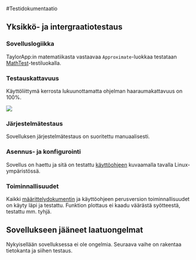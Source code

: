#Testidokumentaatio

## Yksikkö- ja intergraatiotestaus

### Sovelluslogiikka

TaylorApp:in matematiikasta vastaavaa `Approximate`-luokkaa testataan [MathTest](https://github.com/hnenonen/ot-harjoitustyo/blob/master/python-math-plot/src/tests/math_service_test.py)-testiluokalla. 

### Testauskattavuus

Käyttöliittymä kerrosta lukuunottamatta ohjelman haaraumakattavuus on 100%.

![](./dokumentaatio/testikattavuus.png)

### Järjestelmätestaus

Sovelluksen järjestelmätestaus on suoritettu manuaalisesti.

### Asennus- ja konfigurointi

Sovellus on haettu ja sitä on testattu [käyttöohjeen](./kayttoohje.md) kuvaamalla tavalla Linux-ympäristössä.

### Toiminnallisuudet

Kaikki [määrittelydokumentin](./vaatimusmaarittely.md#perusversion-tarjoama-toiminnallisuus) ja käyttöohjeen perusversion toiminnallisuudet on käyty läpi ja testattu.
Funktion plottaus ei kaadu väärästä syötteestä, testattu mm. tyhjä.

## Sovellukseen jääneet laatuongelmat	

Nykyisellään sovelluksessa ei ole ongelmia. Seuraava vaihe on rakentaa tietokanta ja siihen testaus.
